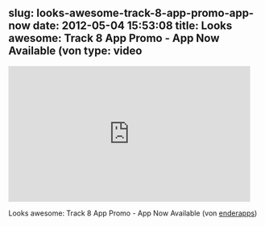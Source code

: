 slug: looks-awesome-track-8-app-promo-app-now
date: 2012-05-04 15:53:08
title: Looks awesome: Track 8 App Promo - App Now Available (von 
type: video
---

<iframe width="480" height="270" src="http://www.youtube.com/embed/Zbo0kA_U-cY?fs=1&feature=oembed" frameborder="0" allowfullscreen></iframe>

Looks awesome: Track 8 App Promo - App Now Available (von [enderapps](http://www.youtube.com/watch?v=Zbo0kA_U-cY&feature=player_embedded))
